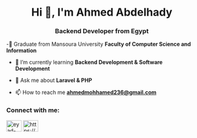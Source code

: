 <h1 align="center">Hi 👋, I'm Ahmed Abdelhady</h1>
<h3 align="center"> Backend Developer from Egypt</h3>

-🏫 Graduate from Mansoura University **Faculty of Computer Science and Information**

- 🌱 I’m currently learning **Backend Development & Software Development**

- 💬 Ask me about **Laravel & PHP**

- 📫 How to reach me **ahmedmohhamed236@gmail.com**

<h3 align="left">Connect with me:</h3>
<p align="left">
<a href="https://www.linkedin.com/in/ahmed-mohamed-1412b42b6" target="blank"><img align="center" src="https://raw.githubusercontent.com/rahuldkjain/github-profile-readme-generator/master/src/images/icons/Social/linked-in-alt.svg" alt="eyad-hamza-69b8791b4" height="30" width="40" /></a>
<a href="https://www.facebook.com/profile.php?id=100039188204339&locale=ar_AR" target="blank"><img align="center" src="https://raw.githubusercontent.com/rahuldkjain/github-profile-readme-generator/master/src/images/icons/Social/facebook.svg" alt="https://www.facebook.com/eyad.hamza.1/" height="30" width="40" /></a>
</p>


